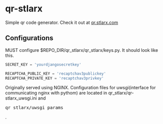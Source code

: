 # qr-stlarx
Simple qr code generator. Check it out at [qr.stlarx.com](https://qr.stlarx.com)

## Configurations
MUST configure $REPO_DIR/qr_stlarx/qr_stlarx/keys.py. It should look like this.

``` python
SECRET_KEY = 'yourdjangosecretkey'

RECAPTCHA_PUBLIC_KEY = 'recaptchav3publickey' 
RECAPTCHA_PRIVATE_KEY = 'recaptchav3privkey'
```

Originally served using NGINX. Configuration files for uwsgi(interface for communicating nginx with pythom) are located in qr_stlarx/qr-stlarx_uwsgi.ini and <pre>qr_stlarx/uwsgi_params</pre>. 
